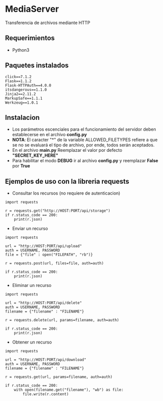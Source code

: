 # MediaServer
Transferencia de archivos mediante HTTP

## Requerimientos
* Python3

## Paquetes instalados
```
click==7.1.2
Flask==1.1.2
Flask-HTTPAuth==4.0.0
itsdangerous==1.1.0
Jinja2==2.11.2
MarkupSafe==1.1.1
Werkzeug==1.0.1
```

## Instalacion
* Los parámetros escenciales para el funcionamiento del servidor deben establecerse en
el archivo __config.py__
* __NOTA__: El caracter "*" de la variable ALLOWED_FILETYPES refiere a que se no se evaluará el tipo de archivo, 
por ende, todos serán aceptados.
* En el archivo __main.py__ Reemplazar el valor por defecto __"SECRET_KEY_HERE"__
* Para habilitar el modo __DEBUG__ ir al archivo __config.py__ y reemplazar __False__ por __True__

## Ejemplos de uso con la libreria requests

* Consultar los recursos (no requiere de autenticacion)
```
import requests

r = requests.get("http://HOST:PORT/api/storage")
if r.status_code == 200:
    print(r.json)
```

* Enviar un recurso
```
import requests

url = "http://HOST:PORT/api/upload"
auth = USERNAME, PASSWORD
file = {"file" : open("FILEPATH", "rb")}

r = requests.post(url, files=file, auth=auth)

if r.status_code == 200:
    print(r.json)
```

* Eliminar un recurso
```
import requests

url = "http://HOST:PORT/api/delete"
auth = USERNAME, PASSWORD
filename = {"filename" : "FILENAME"}

r = requests.delete(url, params=filename, auth=auth)

if r.status_code == 200:
    print(r.json)
```

* Obtener un recurso
```
import requests

url = "http://HOST:PORT/api/download"
auth = USERNAME, PASSWORD
filename = {"filename" : "FILENAME"}

r = requests.get(url, params=filename, auth=auth)

if r.status_code == 200:
    with open(filename.get("filename"), "wb") as file:
        file.write(r.content)
```